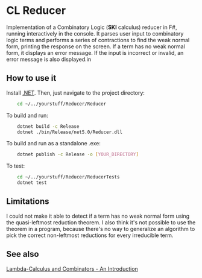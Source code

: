 # CL Reducer
Implementation of a Combinatory Logic (**SKI** calculus) reducer in F#, running
interactively in the console. It parses user input to combinatory logic terms
and performs a series of contractions to find the weak normal form, printing the
response on the screen. If a term has no weak normal form, it displays an error
message. If the input is incorrect or invalid, an error message is also
displayed.in

## How to use it
Install [.NET](). Then, just navigate to the project directory:

```bash
    cd ~/../yourstuff/Reducer/Reducer
```
To build and run:
```bash
    dotnet build -c Release
    dotnet ./bin/Release/net5.0/Reducer.dll
```

To build and run as a standalone .exe:
```bash
    dotnet publish -c Release -o [YOUR_DIRECTORY]
```

To test:
```bash
    cd ~/../yourstuff/Reducer/ReducerTests
    dotnet test
```

## Limitations
I could not make it able to detect if a term has no weak normal form using the
quasi-leftmost reduction theorem. I also think it's not possible to use the
theorem in a program, because there's no way to generalize an algorithm to pick
the correct non-leftmost reductions for every irreducible term.

## See also
[Lambda-Calculus and Combinators - An
Introduction](https://www.amazon.com/Lambda-Calculus-Combinators-Introduction-Roger-Hindley/dp/0521898854)


